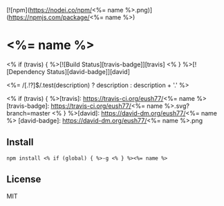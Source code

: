 [![npm](https://nodei.co/npm/<%= name %>.png)](https://npmjs.com/package/<%= name %>)

# <%= name %>

<% if (travis) { %>[![Build Status][travis-badge]][travis] <% } %>[![Dependency Status][david-badge]][david]

<%= /[.!?]$/.test(description) ? description : description + '.' %>

<% if (travis) { %>[travis]: https://travis-ci.org/eush77/<%= name %>
[travis-badge]: https://travis-ci.org/eush77/<%= name %>.svg?branch=master
<% } %>[david]: https://david-dm.org/eush77/<%= name %>
[david-badge]: https://david-dm.org/eush77/<%= name %>.png

## Install

```
npm install <% if (global) { %>-g <% } %><%= name %>
```

## License

MIT
